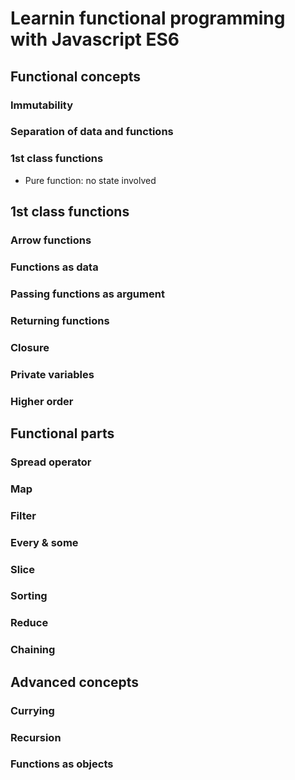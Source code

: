 # Learnin functional programming with Javascript ES6

## Functional concepts

### Immutability

### Separation of data and functions

### 1st class functions

- Pure function: no state involved

## 1st class functions

### Arrow functions

### Functions as data

### Passing functions as argument

### Returning functions

### Closure

### Private variables

### Higher order

## Functional parts

### Spread operator

### Map

### Filter

### Every & some

### Slice

### Sorting

### Reduce

### Chaining

## Advanced concepts

### Currying

### Recursion

### Functions as objects
